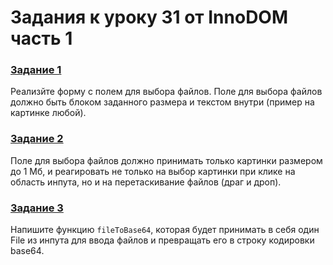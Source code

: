 # Задания к уроку 31 от InnoDOM часть 1

### [Задание 1](./task1.js)
Реализйте форму с полем для выбора файлов. Поле для выбора файлов должно быть блоком заданного размера и текстом внутри (пример на картинке любой).

### [Задание 2](./task2.js)
Поле для выбора файлов должно принимать только картинки размером до 1 Мб, и реагировать не только на выбор картинки при клике на область инпута, но и на перетаскивание файлов (драг и дроп).

### [Задание 3](./task3.js)
Напишите функцию `fileToBase64`, которая будет принимать в себя один File из инпута для ввода файлов и превращать его в строку кодировки base64.
